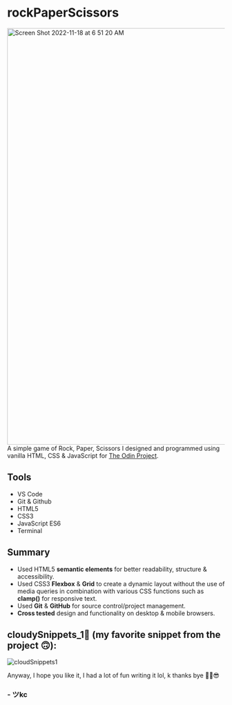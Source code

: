 # rockPaperScissors
<img width="965" alt="Screen Shot 2022-11-18 at 6 51 20 AM" src="https://user-images.githubusercontent.com/90482169/202699133-aa820f62-adee-4503-9f27-6a91c9bb6a57.png">
A simple game of Rock, Paper, Scissors I designed and programmed using vanilla HTML, CSS & JavaScript for <a href="https://www.theodinproject.com/lessons/foundations-rock-paper-scissors" target="_blank">The Odin Project</a>.

## Tools
* VS Code
* Git & Github
* HTML5
* CSS3 
* JavaScript ES6
* Terminal

## Summary
* Used HTML5 **semantic elements** for better readability, structure & accessibility.
* Used CSS3 **Flexbox** & **Grid** to create a dynamic layout without the use of media queries in combination with various CSS functions such as **clamp()** for responsive text.
* Used **Git** & **GitHub** for source control/project management. 
* **Cross tested** design and functionality on desktop & mobile browsers.

## cloudySnippets_1💭 (my favorite snippet from the project 🙃):
![cloudSnippets1](https://user-images.githubusercontent.com/90482169/202843102-b52debe7-2e26-449d-9466-c04f23d6cc8a.png)

Anyway, I hope you like it, I had a lot of fun writing it lol, k thanks bye ✌🏽😎

### - ツkc
